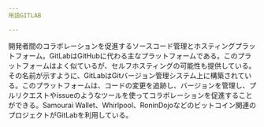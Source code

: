 ```yaml
---
用語GITLAB

---
```

開発者間のコラボレーションを促進するソースコード管理とホスティングプラットフォーム。GitLabはGitHubに代わる主なプラットフォームである。このプラットフォームはよく似ているが、セルフホスティングの可能性も提供している。その名前が示すように、GitLabはGitバージョン管理システム上に構築されている。このプラットフォームは、コードの変更を追跡し、バージョンを管理し、プルリクエストやissueのようなツールを使ってコラボレーションを促進することができる。Samourai Wallet、Whirlpool、RoninDojoなどのビットコイン関連のプロジェクトがGitLabを利用している。